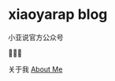# xiaoyarap blog 
小亚说官方公众号

💖💖💖

关于我 
[About Me](https://github.com/marykay-cn/xiaoyarap/blob/main/3%E7%A7%8D%E6%96%B9%E5%BC%8F%E4%B8%8E%E6%88%91%E5%90%88%E4%BD%9C%E9%82%80%E7%BA%A6%E8%AE%B2%E8%AF%BE%E5%95%86%E4%B8%9A%E5%8C%96%E5%A6%86%E7%BE%8E%E4%B8%BD%E5%88%9B%E4%B8%9A.md)
